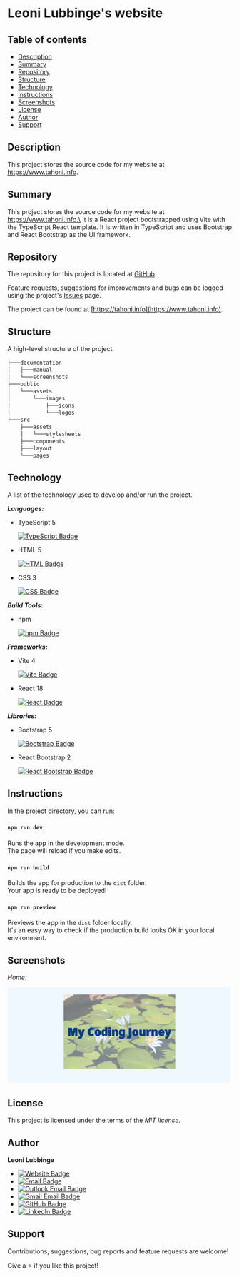 # Leoni Lubbinge's website

## Table of contents
- [Description](#description)
- [Summary](#summary)
- [Repository](#repository)
- [Structure](#structure)
- [Technology](#technology)
- [Instructions](#instructions)
- [Screenshots](#screenshots)
- [License](#license)
- [Author](#author)
- [Support](#support)

## Description
This project stores the source code for my website at https://www.tahoni.info.

## Summary
This project stores the source code for my website at https://www.tahoni.info.\
It is a React project bootstrapped using Vite with the TypeScript React template.
It is written in TypeScript and uses Bootstrap and React Bootstrap
as the UI framework.

## Repository
The repository for this project is located at
[GitHub](https://github.com/tahoni/tahoni-web-vite).

Feature requests, suggestions for improvements and bugs can be
logged using the project's 
[Issues](https://github.com/tahoni/tahoni-web-vite/issues) page.

The project can be found at [https://tahoni.info](https://www.tahoni.info).

## Structure
A high-level structure of the project.
```text
├───documentation
│   ├───manual
│   └───screenshots
├───public
│   └───assets
│       └───images
│           ├───icons
│           └───logos
└───src
    ├───assets
    │   └───stylesheets
    ├───components
    ├───layout
    └───pages
```

## Technology
A list of the technology used to develop and/or run the project.

**_Languages:_**
- TypeScript 5

  [![TypeScript Badge](https://img.shields.io/badge/TypeScript-3178C6?logo=typescript&logoColor=white)](https://www.typescriptlang.org/)

- HTML 5

  [![HTML Badge](https://img.shields.io/badge/HTML-E34F26?logo=html5&logoColor=white)](https://www.w3.org/)

- CSS 3

  [![CSS Badge](https://img.shields.io/badge/CSS-1572B6?logo=css3)](https://www.w3.org/)

**_Build Tools:_**
- npm

  [![npm Badge](https://img.shields.io/badge/npm-CB3837?logo=npm)](https://www.npmjs.com/)

**_Frameworks:_**
- Vite 4

  [![Vite Badge](https://img.shields.io/badge/Vite-646CFF?logo=vite&logoColor=white)](https://vitejs.dev/)

- React 18

  [![React Badge](https://img.shields.io/badge/React-CB3837?logo=react)](https://react.dev/)


**_Libraries:_**
- Bootstrap 5

  [![Bootstrap Badge](https://img.shields.io/badge/Bootstrap-7952B3?logo=bootstrap&logoColor=white)](https://getbootstrap.com/)

- React Bootstrap 2

  [![React Bootstrap Badge](https://img.shields.io/badge/React_Bootstrap-7952B3?logo=bootstrap&logoColor=white)](https://react-bootstrap.github.io/)

## Instructions
In the project directory, you can run:

#### `npm run dev`
Runs the app in the development mode.\
The page will reload if you make edits.

#### `npm run build`
Builds the app for production to the `dist` folder.\
Your app is ready to be deployed!

#### `npm run preview`
Previews the app in the `dist` folder locally.\
It's an easy way to check if the production build looks OK in your local environment.

## Screenshots
_Home:_

![Home page](documentation/screenshots/home.png)

## License
This project is licensed under the terms of the _MIT license_.

## Author
**Leoni Lubbinge**
- [![Website Badge](https://img.shields.io/badge/https%3A%2F%2Ftahoni.info-blue?color=%230077b6ff)](https://www.tahoni.info)
- [![Email Badge](https://img.shields.io/badge/leonil%40tahoni.info-blue?color=%230077b6ff)](mailto:leonil@tahoni.info)
- [![Outlook Email Badge](https://img.shields.io/badge/tahoni%40outlook.com-blue?color=%230077b6ff)](mailto:tahoni@outlook.com)
- [![Gmail Email Badge](https://img.shields.io/badge/tahoni%40gmail.com-blue?logo=gmail&labelColor=%23023e8aff&color=%230077b6ff)](mailto:tahoni@gmail.com)
- [![GitHub Badge](https://img.shields.io/badge/Leoni_Lubbinge-blue?logo=github&labelColor=%23023e8aff&color=%230077b6ff)](https://github.com/tahoni)
- [![LinkedIn Badge](https://img.shields.io/badge/Leoni_Lubbinge-blue?logo=linkedin&labelColor=%23023e8aff&color=%230077b6ff)](https://www.linkedin.com/in/leoni-lubbinge-06066b16/)

## Support
Contributions, suggestions, bug reports and feature requests are welcome!

Give a ⭐️ if you like this project!
